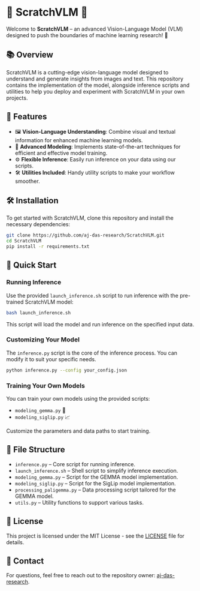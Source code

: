 # 🌟 ScratchVLM 🧠

Welcome to **ScratchVLM** – an advanced Vision-Language Model (VLM) designed to push the boundaries of machine learning research! 🚀

## 📚 Overview

ScratchVLM is a cutting-edge vision-language model designed to understand and generate insights from images and text. This repository contains the implementation of the model, alongside inference scripts and utilities to help you deploy and experiment with ScratchVLM in your own projects.

## 🎯 Features

- 🖼️ **Vision-Language Understanding**: Combine visual and textual information for enhanced machine learning models.
- 🧠 **Advanced Modeling**: Implements state-of-the-art techniques for efficient and effective model training.
- ⚙️ **Flexible Inference**: Easily run inference on your data using our scripts.
- 🛠️ **Utilities Included**: Handy utility scripts to make your workflow smoother.

## 🛠️ Installation

To get started with ScratchVLM, clone this repository and install the necessary dependencies:

```bash
git clone https://github.com/aj-das-research/ScratchVLM.git
cd ScratchVLM
pip install -r requirements.txt
```

## 🚀 Quick Start

### Running Inference

Use the provided `launch_inference.sh` script to run inference with the pre-trained ScratchVLM model:

```bash
bash launch_inference.sh
```

This script will load the model and run inference on the specified input data.

### Customizing Your Model

The `inference.py` script is the core of the inference process. You can modify it to suit your specific needs.

```bash
python inference.py --config your_config.json
```

### Training Your Own Models

You can train your own models using the provided scripts:

- `modeling_gemma.py` 🌟
- `modeling_siglip.py` 📈

Customize the parameters and data paths to start training.

## 📁 File Structure

- `inference.py` – Core script for running inference.
- `launch_inference.sh` – Shell script to simplify inference execution.
- `modeling_gemma.py` – Script for the GEMMA model implementation.
- `modeling_siglip.py` – Script for the SigLip model implementation.
- `processing_paligemma.py` – Data processing script tailored for the GEMMA model.
- `utils.py` – Utility functions to support various tasks.


## 📝 License

This project is licensed under the MIT License - see the [LICENSE](LICENSE) file for details.

## 📧 Contact

For questions, feel free to reach out to the repository owner: [aj-das-research](https://github.com/aj-das-research).

